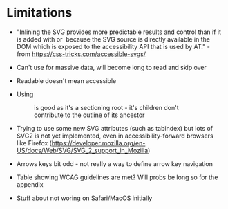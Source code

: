 # Limitations

- "Inlining the SVG provides more predictable results and control than if it is added with <use> or <img> because the SVG source is directly available in the DOM which is exposed to the accessibility API that is used by AT." - from https://css-tricks.com/accessible-svgs/

- Can't use for massive data, will become long to read and skip over
- Readable doesn't mean accessible

- Using <figure> is good as it's a sectioning root - it's children don't contribute to the outline of its ancestor

- Trying to use some new SVG attributes (such as tabindex) but lots of SVG2 is not yet implemented, even in accessibility-forward browsers like Firefox (https://developer.mozilla.org/en-US/docs/Web/SVG/SVG_2_support_in_Mozilla)

- Arrows keys bit odd - not really a way to define arrow key navigation

- Table showing WCAG guidelines are met? Will probs be long so for the appendix

- Stuff about not woring on Safari/MacOS initially
